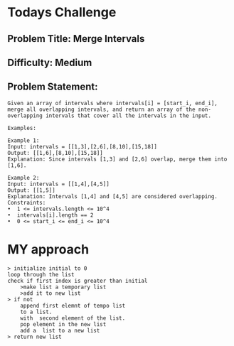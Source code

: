 # Todays Challenge 

## Problem Title: Merge Intervals

## Difficulty: Medium

## Problem Statement:
    Given an array of intervals where intervals[i] = [start_i, end_i], merge all overlapping intervals, and return an array of the non-overlapping intervals that cover all the intervals in the input.

    Examples:
 
    Example 1:
    Input: intervals = [[1,3],[2,6],[8,10],[15,18]]
    Output: [[1,6],[8,10],[15,18]]
    Explanation: Since intervals [1,3] and [2,6] overlap, merge them into [1,6].

    Example 2:
    Input: intervals = [[1,4],[4,5]]
    Output: [[1,5]]
    Explanation: Intervals [1,4] and [4,5] are considered overlapping.
    Constraints:
    •  1 <= intervals.length <= 10^4
    •  intervals[i].length == 2
    •  0 <= start_i <= end_i <= 10^4


# MY approach
    > initialize initial to 0
    loop through the list
    check if first index is greater than initial
        >make list a temporary list
        >add it to new list
    > if not
        append first elemnt of tempo list
        to a list.
        with  second element of the list.
        pop element in the new list
        add a  list to a new list
    > return new list



     
